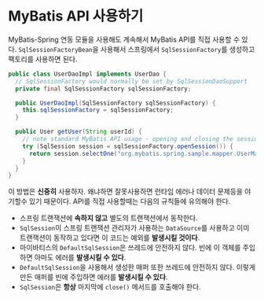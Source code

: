 <a name="MyBatis_API_사용하기"></a>

# MyBatis API 사용하기

MyBatis-Spring 연동 모듈을 사용해도 계속해서 MyBatis API를 직접 사용할 수 있다. `SqlSessionFactoryBean`을 사용해서 스프링에서 `SqlSessionFactory`를 생성하고
팩토리를 사용하면 된다.

```java
public class UserDaoImpl implements UserDao {
  // SqlSessionFactory would normally be set by SqlSessionDaoSupport
  private final SqlSessionFactory sqlSessionFactory;

  public UserDaoImpl(SqlSessionFactory sqlSessionFactory) {
    this.sqlSessionFactory = sqlSessionFactory;
  }

  public User getUser(String userId) {
    // note standard MyBatis API usage - opening and closing the session manually
    try (SqlSession session = sqlSessionFactory.openSession()) {
      return session.selectOne("org.mybatis.spring.sample.mapper.UserMapper.getUser", userId);
    }
  }
}
```

이 방법은 **신중히** 사용하자. 왜냐하면 잘못사용하면 런타임 에러나 데이터 문제등을 야기할수 있기 때문이다. API를 직접 사용할때는 다음의 규칙들에 유의해야 한다.

* 스프링 트랜잭션에 **속하지 않고** 별도의 트랜잭션에서 동작한다.
* `SqlSession`이 스프링 트랜잭션 관리자가 사용하는 `DataSource`를 사용하고 이미 트랜잭션이 동작하고 있다면 이 코드는 예외를 **발생시킬 것이다**.
* 마이바티스의 `DefaultSqlSession`은 쓰레드에 안전하지 않다. 빈에 이 객체를 주입하면 아마도 에러를 **발생시킬 수 있다**.
* `DefaultSqlSession`을 사용해서 생성한 매퍼 또한 쓰레드에 안전하지 않다. 이렇게 만든 매퍼를 빈에 주입하면 에러를 **발생시킬 수 있다**.
* `SqlSession`은 **항상** 마지막에 `close()` 메서드를 호출해야 한다.
